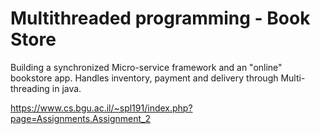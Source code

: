 # Multithreaded programming - Book Store
Building a synchronized Micro-service framework and an "online" bookstore app. Handles inventory, payment and delivery through Multi-threading in java.


https://www.cs.bgu.ac.il/~spl191/index.php?page=Assignments.Assignment_2
